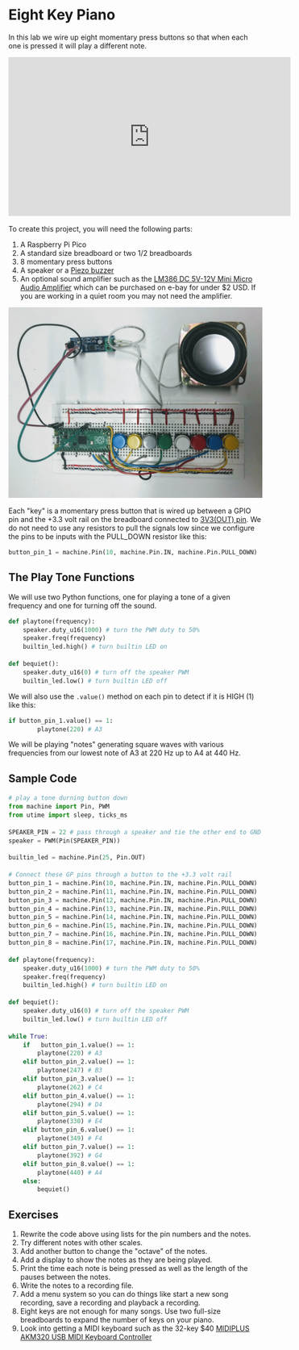 # Eight Key Piano

In this lab we wire up eight momentary press buttons so that when each one is pressed it will play a different note.

<iframe width="560" height="315" src="https://www.youtube.com/embed/IeHaYR17zcQ" title="YouTube video player" frameborder="0" allow="accelerometer; autoplay; clipboard-write; encrypted-media; gyroscope; picture-in-picture" allowfullscreen></iframe>

To create this project, you will need the following parts:

1. A Raspberry Pi Pico
2. A standard size breadboard or two 1/2 breadboards
3. 8 momentary press buttons
4. A speaker or a [Piezo buzzer](https://en.wikipedia.org/wiki/Piezoelectric_speaker)
5. An optional sound amplifier such as the [LM386 DC 5V-12V Mini Micro Audio Amplifier](https://www.ebay.com/itm/234012505949?hash=item367c3b775d:g:sPkAAOSwtoVbOFbf) which can be purchased on e-bay for under $2 USD.  If you are working in a quiet room you may not need the amplifier.

![Eight Key Piano](../img/eight-key-piano.jpg)

Each "key" is a momentary press button that is wired up between a GPIO pin and the +3.3 volt rail on the breadboard connected to [3V3(OUT) pin](../getting-started/02-pi-pico/#pico-pinout).  We do not need to use any resistors to pull the signals low since we configure the pins to be inputs with the PULL_DOWN resistor like this:

```py
button_pin_1 = machine.Pin(10, machine.Pin.IN, machine.Pin.PULL_DOWN)
```

## The Play Tone Functions

We will use two Python functions, one for playing a tone of a given frequency and one for turning off the sound.

```py
def playtone(frequency):
    speaker.duty_u16(1000) # turn the PWM duty to 50%
    speaker.freq(frequency)
    builtin_led.high() # turn builtin LED on

def bequiet():
    speaker.duty_u16(0) # turn off the speaker PWM
    builtin_led.low() # turn builtin LED off
```

We will also use the ```.value()``` method on each pin to detect if it is HIGH (1) like this:

```py
if button_pin_1.value() == 1:
        playtone(220) # A3
```

We will be playing "notes" generating square waves with various frequencies from our lowest note of A3 at 220 Hz up to A4 at 440 Hz.

## Sample Code

```py
# play a tone durning button down
from machine import Pin, PWM
from utime import sleep, ticks_ms

SPEAKER_PIN = 22 # pass through a speaker and tie the other end to GND
speaker = PWM(Pin(SPEAKER_PIN))

builtin_led = machine.Pin(25, Pin.OUT)

# Connect these GP pins through a button to the +3.3 volt rail
button_pin_1 = machine.Pin(10, machine.Pin.IN, machine.Pin.PULL_DOWN)
button_pin_2 = machine.Pin(11, machine.Pin.IN, machine.Pin.PULL_DOWN)
button_pin_3 = machine.Pin(12, machine.Pin.IN, machine.Pin.PULL_DOWN)
button_pin_4 = machine.Pin(13, machine.Pin.IN, machine.Pin.PULL_DOWN)
button_pin_5 = machine.Pin(14, machine.Pin.IN, machine.Pin.PULL_DOWN)
button_pin_6 = machine.Pin(15, machine.Pin.IN, machine.Pin.PULL_DOWN)
button_pin_7 = machine.Pin(16, machine.Pin.IN, machine.Pin.PULL_DOWN)
button_pin_8 = machine.Pin(17, machine.Pin.IN, machine.Pin.PULL_DOWN)

def playtone(frequency):
    speaker.duty_u16(1000) # turn the PWM duty to 50%
    speaker.freq(frequency)
    builtin_led.high() # turn builtin LED on

def bequiet():
    speaker.duty_u16(0) # turn off the speaker PWM
    builtin_led.low() # turn builtin LED off

while True:
    if   button_pin_1.value() == 1:
        playtone(220) # A3
    elif button_pin_2.value() == 1:
        playtone(247) # B3
    elif button_pin_3.value() == 1:
        playtone(262) # C4
    elif button_pin_4.value() == 1:
        playtone(294) # D4
    elif button_pin_5.value() == 1:
        playtone(330) # E4
    elif button_pin_6.value() == 1:
        playtone(349) # F4
    elif button_pin_7.value() == 1:
        playtone(392) # G4
    elif button_pin_8.value() == 1:
        playtone(440) # A4
    else:
        bequiet()
```

## Exercises

1. Rewrite the code above using lists for the pin numbers and the notes.
2. Try different notes with other scales.
3. Add another button to change the "octave" of the notes.
4. Add a display to show the notes as they are being played.
5. Print the time each note is being pressed as well as the length of the pauses between the notes.
6. Write the notes to a recording file.
7. Add a menu system so you can do things like start a new song recording, save a recording and playback a recording.
8. Eight keys are not enough for many songs.  Use two full-size breadboards to expand the number of keys on your piano.
9. Look into getting a MIDI keyboard such as the 32-key $40 [MIDIPLUS AKM320 USB MIDI Keyboard Controller](https://www.amazon.com/midiplus-32-Key-Midi-Controller-AKM320/dp/B00VHKMK64/ref=bmx_dp_n4il8m3n_37/135-5614730-7499827?th=1)